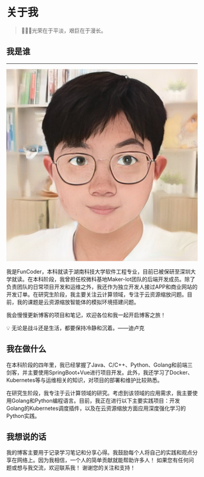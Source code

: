 # 关于我


> 🙋🏻‍♂️光荣在于平淡，艰巨在于漫长。
> 

## 我是谁

---

![新版头像.jpg](./docs/me.png)

我是FunCoder，本科就读于湖南科技大学软件工程专业，目前已被保研至深圳大学就读。在本科阶段，我曾担任校微科基地Maker-lot团队的后端开发成员。除了负责团队的日常项目开发和运维之外，我还作为独立开发人接过APP和商业网站的开发订单。在研究生阶段，我主要关注云计算领域，专注于云资源缩放问题。目前，我的课题是云资源缩放智能体的模拟环境搭建问题。

我会慢慢更新博客的项目和笔记，欢迎各位和我一起开启博客之旅！

<aside>
💡 无论是战斗还是生活，都要保持冷静和沉着。——迪卢克

</aside>

## 我在做什么

在本科阶段的四年里，我已经掌握了Java、C/C++、Python、Golang和前端三剑客，并主要使用SpringBoot+Vue进行项目开发。此外，我还学习了Docker、Kubernetes等与运维相关的知识，对项目的部署和维护比较熟悉。

在研究生阶段，我专注于云计算领域的研究。考虑到该领域的应用需求，我主要使用Golang和Python编程语言。目前，我正在进行以下主要实践项目：开发Golang的Kubernetes调度插件，以及在云资源缩放方面应用深度强化学习的Python实践。

## 我想说的话


我的博客主要用于记录学习笔记和分享心得。我鼓励每个人将自己的实践和观点分享在网络上。因为我相信，一个人的简单贡献就能帮助许多人！
如果您有任何问题或想与我交流，欢迎联系我！
谢谢您的关注和支持！